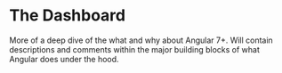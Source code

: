 # The Dashboard

More of a deep dive of the what and why about Angular 7+.
Will contain descriptions and comments within the major building blocks of what Angular does under the hood. 
